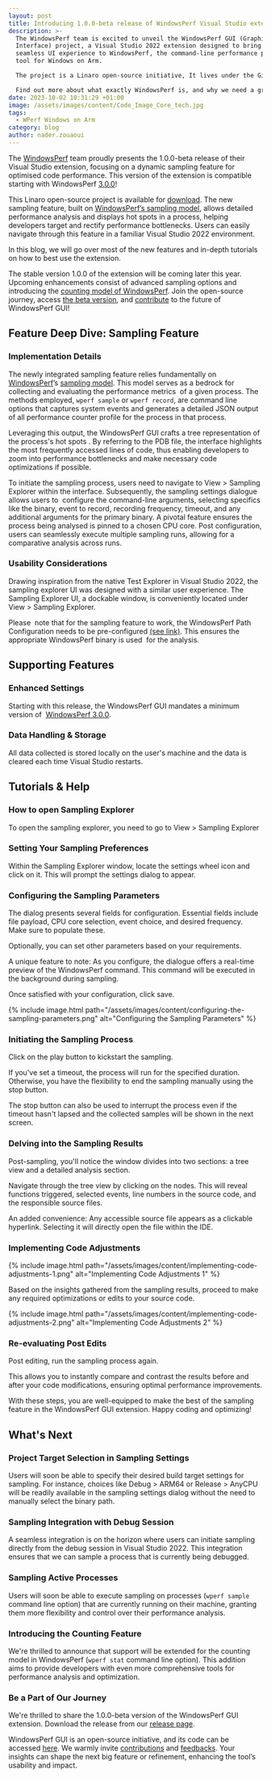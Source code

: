 ```yaml
---
layout: post
title: Introducing 1.0.0-beta release of WindowsPerf Visual Studio extension
description: >-
  The WindowsPerf team is excited to unveil the WindowsPerf GUI (Graphical User
  Interface) project, a Visual Studio 2022 extension designed to bring a
  seamless UI experience to WindowsPerf, the command-line performance profiling
  tool for Windows on Arm.

  The project is a Linaro open-source initiative, It lives under the GitLab repo vs-extension.

  Find out more about what exactly WindowsPerf is, and why we need a graphical interface. 
date: 2023-10-02 10:31:29 +01:00
image: /assets/images/content/Code_Image_Core_tech.jpg
tags:
  - WPerf Windows on Arm
category: blog
author: nader.zouaoui
---
```

The [WindowsPerf](https://gitlab.com/Linaro/WindowsPerf/windowsperf) team proudly presents the 1.0.0-beta release of their Visual Studio extension, focusing on a dynamic sampling feature for optimised code performance. This version of the extension is compatible starting with WindowsPerf [3.0.0](https://gitlab.com/Linaro/WindowsPerf/windowsperf/-/releases/3.0.0)!

This Linaro open-source project is available for [download](https://gitlab.com/Linaro/WindowsPerf/vs-extension/-/releases/1.0.0-beta). The new sampling feature, built on [WindowsPerf’s sampling model](https://gitlab.com/Linaro/WindowsPerf/windowsperf/-/tree/main/wperf?ref_type=heads#sampling-model), allows detailed performance analysis and displays hot spots in a process, helping developers target and rectify performance bottlenecks. Users can easily navigate through this feature in a familiar Visual Studio 2022 environment.

In this blog, we will go over most of the new features and in-depth tutorials on how to best use the extension.

The stable version 1.0.0 of the extension will be coming later this year. Upcoming enhancements consist of advanced sampling options and introducing the [counting model of WindowsPerf](https://gitlab.com/Linaro/WindowsPerf/windowsperf/-/tree/main/wperf?ref_type=heads#counting-model). Join the open-source journey, access [the beta version](https://gitlab.com/Linaro/WindowsPerf/vs-extension/-/releases/1.0.0-beta), and [contribute](https://gitlab.com/Linaro/WindowsPerf/vs-extension/-/merge_requests) to the future of WindowsPerf GUI!

## Feature Deep Dive: Sampling Feature

### Implementation Details

The newly integrated sampling feature relies fundamentally on [WindowsPerf](https://gitlab.com/Linaro/WindowsPerf/windowsperf)’s [sampling model](https://gitlab.com/Linaro/WindowsPerf/windowsperf/-/tree/main/wperf?ref_type=heads#sampling-model). This model serves as a bedrock for collecting and evaluating the performance metrics  of a given process. The methods employed, `wperf sample` or `wperf record`, are command line options that captures system events and generates a detailed JSON output of all performance counter profile for the process in that process.

Leveraging this output, the WindowsPerf GUI crafts a tree representation of the process's hot spots . By referring to the PDB file, the interface highlights the most frequently accessed lines of code, thus enabling developers to zoom into performance bottlenecks and make necessary code optimizations if possible.

To initiate the sampling process, users need to navigate to View > Sampling Explorer within the interface. Subsequently, the sampling settings dialogue allows users to  configure the command-line arguments, selecting specifics like the binary, event to record, recording frequency, timeout, and any additional arguments for the primary binary. A pivotal feature ensures the process being analysed is pinned to a chosen CPU core. Post configuration, users can seamlessly execute multiple sampling runs, allowing for a comparative analysis across runs.

### Usability Considerations 

Drawing inspiration from the native Test Explorer in Visual Studio 2022, the sampling explorer UI was designed with a similar user experience. The Sampling Explorer UI, a dockable window, is conveniently located under View > Sampling Explorer.

Please  note that for the sampling feature to work, the WindowsPerf Path Configuration needs to be pre-configured [(see link)](https://gitlab.com/Linaro/WindowsPerf/vs-extension/-/tree/1.0.0-beta?ref_type=tags#setting-up-the-wperf-path). This ensures the appropriate WindowsPerf binary is used  for the analysis.

## Supporting Features

### Enhanced Settings

Starting with this release, the WindowsPerf GUI mandates a minimum version of  [WindowsPerf 3.0.0](https://gitlab.com/Linaro/WindowsPerf/windowsperf/-/releases/3.0.0).

### Data Handling & Storage

All data collected is stored locally on the user's machine and the data is cleared each time Visual Studio restarts.

## Tutorials & Help

### How to open Sampling Explorer

To open the sampling explorer, you need to go to View > Sampling Explorer

### Setting Your Sampling Preferences

Within the Sampling Explorer window, locate the settings wheel icon and click on it. This will prompt the settings dialog to appear.

### Configuring the Sampling Parameters

The dialog presents several fields for configuration. Essential fields include file payload, CPU core selection, event choice, and desired frequency. Make sure to populate these.

Optionally, you can set other parameters based on your requirements.

A unique feature to note: As you configure, the dialogue offers a real-time preview of the WindowsPerf command. This command will be executed in the background during sampling.

Once satisfied with your configuration, click save.

{% include image.html path="/assets/images/content/configuring-the-sampling-parameters.png" alt="Configuring the Sampling Parameters" %}

### Initiating the Sampling Process

Click on the play button to kickstart the sampling.

If you've set a timeout, the process will run for the specified duration. Otherwise, you have the flexibility to end the sampling manually using the stop button.

The stop button can also be used to interrupt the process even if the timeout hasn't lapsed and the collected samples will be shown in the next screen.

### Delving into the Sampling Results

Post-sampling, you'll notice the window divides into two sections: a tree view and a detailed analysis section.

Navigate through the tree view by clicking on the nodes. This will reveal functions triggered, selected events, line numbers in the source code, and the responsible source files.

An added convenience: Any accessible source file appears as a clickable hyperlink. Selecting it will directly open the file within the IDE.

### Implementing Code Adjustments

{% include image.html path="/assets/images/content/implementing-code-adjustments-1.png" alt="Implementing Code Adjustments 1" %}

Based on the insights gathered from the sampling results, proceed to make any required optimizations or edits to your source code.

{% include image.html path="/assets/images/content/implementing-code-adjustments-2.png" alt="Implementing Code Adjustments 2" %}

### Re-evaluating Post Edits

Post editing, run the sampling process again.

This allows you to instantly compare and contrast the results before and after your code modifications, ensuring optimal performance improvements.

With these steps, you are well-equipped to make the best of the sampling feature in the WindowsPerf GUI extension. Happy coding and optimizing!

## What's Next

### Project Target Selection in Sampling Settings

Users will soon be able to specify their desired build target settings for sampling. For instance, choices like Debug > ARM64 or Release > AnyCPU will be readily available in the sampling settings dialog without the need to manually select the binary path.

### Sampling Integration with Debug Session

A seamless integration is on the horizon where users can initiate sampling directly from the debug session in Visual Studio 2022. This integration ensures that we can sample a process that is currently being debugged.

### Sampling Active Processes

Users will soon be able to execute sampling on processes (`wperf sample` command line option) that are currently running on their machine, granting them more flexibility and control over their performance analysis.

### Introducing the Counting Feature

We're thrilled to announce that support will be extended for the counting model in WindowsPerf (`wperf stat` command line option). This addition aims to provide developers with even more comprehensive tools for performance analysis and optimization.

### Be a Part of Our Journey

We're thrilled to share the 1.0.0-beta version of the WindowsPerf GUI extension. Download the release from our [release page](https://gitlab.com/Linaro/WindowsPerf/vs-extension/-/releases/1.0.0-beta).

WindowsPerf GUI is an open-source initiative, and its code can be accessed [here](https://gitlab.com/Linaro/WindowsPerf/vs-extension). We warmly invite [contributions](https://gitlab.com/Linaro/WindowsPerf/vs-extension/-/merge_requests) and [feedbacks](https://gitlab.com/Linaro/WindowsPerf/vs-extension/-/issues). Your insights can shape the next big feature or refinement, enhancing the tool’s usability and impact.